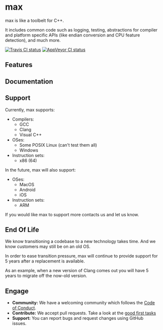 # max

max is like a toolbelt for C++.

It includes common code such as logging, testing, abstractions for compiler and platform specific APIs (like endian conversion and CPU feature detection), and much more.

[![Travis CI status][travis-shield]][travis-link]
[![AppVeyor CI status][appveyor-shield]][appveyor-link]

## Features

## Documentation

## Support

Currently, max supports:

* Compilers:
    * GCC
    * Clang
    * Visual C++
* OSes:
    * Some POSIX Linux (can't test them all)
    * Windows
* Instruction sets:
    * x86 (64)

In the future, max will also support:

* OSes:
    * MacOS
    * Android
    * iOS
* Instruction sets:
    * ARM

If you would like max to support more contacts us and let us know.

## End Of Life

We know transitioning a codebase to a new technology takes time. And we know customers may still be on an old OS.

In order to ease transition pressure, max will continue to provide support for 5 years after a replacement is available.

As an example, when a new version of Clang comes out you will have 5 years to migrate off the now-old version.

## Engage

* **Community:** We have a welcoming community which follows the [Code of Conduct](/code_of_conduct.md).
* **Contribute:** We accept pull requests. Take a look at the [good first tasks](https://github.com/ProgramMax/max/issues?q=is%3Aissue+is%3Aopen+label%3Agood-first-task)
* **Support:** You can report bugs and request changes using GitHub issues.

[travis-shield]: https://travis-ci.org/ProgramMax/max.svg?branch=master
[travis-link]: https://travis-ci.org/ProgramMax/max/builds
[appveyor-shield]: https://ci.appveyor.com/api/projects/status/7wjmpyqh6gnc70g5?svg=true
[appveyor-link]: https://ci.appveyor.com/project/ProgramMax/max
